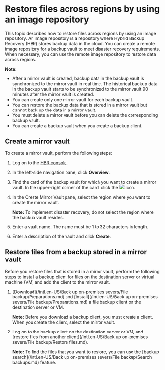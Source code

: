 # Restore files across regions by using an image repository

This topic describes how to restore files across regions by using an image repository. An image repository is a repository where Hybrid Backup Recovery \(HBR\) stores backup data in the cloud. You can create a remote image repository for a backup vault to meet disaster recovery requirements. When necessary, you can use the remote image repository to restore data across regions.

**Note:**

-   After a mirror vault is created, backup data in the backup vault is synchronized to the mirror vault in real time. The historical backup data in the backup vault starts to be synchronized to the mirror vault 90 minutes after the mirror vault is created.
-   You can create only one mirror vault for each backup vault.
-   You can restore the backup data that is stored in a mirror vault but cannot back up the data in a mirror vault.
-   You must delete a mirror vault before you can delete the corresponding backup vault.
-   You can create a backup vault when you create a backup client.

## Create a mirror vault

To create a mirror vault, perform the following steps:

1.  Log on to the [HBR console](https://hbr.console.aliyun.com).

2.  In the left-side navigation pane, click **Overview**.

3.  Find the card of the backup vault for which you want to create a mirror vault. In the upper-right corner of the card, click the ![](https://static-aliyun-doc.oss-accelerate.aliyuncs.com/assets/img/en-US/2488449951/p39694.png) icon.

4.  In the Create Mirror Vault pane, select the region where you want to create the mirror vault.

    **Note:** To implement disaster recovery, do not select the region where the backup vault resides.

5.  Enter a vault name. The name must be 1 to 32 characters in length.

6.  Enter a description of the vault and click **Create**.


## Restore files from a backup stored in a mirror vault

Before you restore files that is stored in a mirror vault, perform the following steps to install a backup client for files on the destination server or virtual machine \(VM\) and add the client to the mirror vault.

1.  [Download](/intl.en-US/Back up on-premises severs/File backup/Preparations.md) and [install](/intl.en-US/Back up on-premises severs/File backup/Preparations.md) a file backup client on the destination server or VM.

    **Note:** Before you download a backup client, you must create a client. When you create the client, select the mirror vault.

2.  Log on to the backup client on the destination server or VM, and [restore files from another client](/intl.en-US/Back up on-premises severs/File backup/Restore files.md).

    **Note:** To find the files that you want to restore, you can use the [backup search](/intl.en-US/Back up on-premises severs/File backup/Search backups.md) feature.


